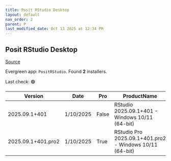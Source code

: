 ```yaml
---
title: Posit RStudio Desktop
layout: default
nav_order: 2
parent: P
last_modified_date: Oct 13 2025 at 12:34 PM
---
```


## Posit RStudio Desktop

[Source](https://posit.co/products/open-source/rstudio/)

Evergreen app: `PositRStudio`. Found **2** installers.

Last check: 🟢

| Version            | Date      | Pro   | ProductName                                             | Size      | Sha256                                                           | Type | URI                                                                                                                                                                    |
| ------------------ | --------- | ----- | ------------------------------------------------------- | --------- | ---------------------------------------------------------------- | ---- | ---------------------------------------------------------------------------------------------------------------------------------------------------------------------- |
| 2025.09.1+401      | 1/10/2025 | False | RStudio 2025.09.1+401 - Windows 10/11 (64-bit)          | 287977784 | bca050ad2d0e0ceb64f3bf42f46ff52fc56d7145cfdcafef778599f5ca9642bb | exe  | [https://download1.rstudio.org/electron/windows/RStudio-2025.09.1-401.exe](https://download1.rstudio.org/electron/windows/RStudio-2025.09.1-401.exe)                   |
| 2025.09.1+401.pro2 | 1/10/2025 | True  | RStudio Pro 2025.09.1+401.pro2 - Windows 10/11 (64-bit) | 292851376 | 1844dd8a3fe16eb47f351421e6021d3861fe23891f8af64a459de0baed1a2c55 | exe  | [https://download1.rstudio.org/electron/windows/RStudio-pro-2025.09.1-401.pro2.exe](https://download1.rstudio.org/electron/windows/RStudio-pro-2025.09.1-401.pro2.exe) |
